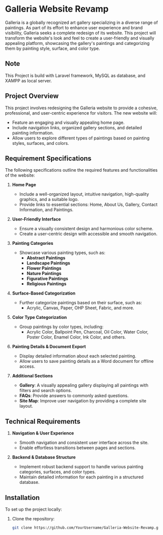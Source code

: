 # Galleria Website Revamp

Galleria is a globally recognized art gallery specializing in a diverse range of paintings. As part of its effort to enhance user experience and brand visibility, Galleria seeks a complete redesign of its website. This project will transform the website's look and feel to create a user-friendly and visually appealing platform, showcasing the gallery's paintings and categorizing them by painting style, surface, and color type.

## Note
This Project is build with Laravel framework, MySQL as database, and XAMPP as local server.

## Project Overview

This project involves redesigning the Galleria website to provide a cohesive, professional, and user-centric experience for visitors. The new website will:
- Feature an engaging and visually appealing home page.
- Include navigation links, organized gallery sections, and detailed painting information.
- Allow users to explore different types of paintings based on painting styles, surfaces, and colors.

## Requirement Specifications

The following specifications outline the required features and functionalities of the website:

1. **Home Page**  
   - Include a well-organized layout, intuitive navigation, high-quality graphics, and a suitable logo.
   - Provide links to essential sections: Home, About Us, Gallery, Contact Information, and Paintings.

2. **User-Friendly Interface**  
   - Ensure a visually consistent design and harmonious color scheme.
   - Create a user-centric design with accessible and smooth navigation.

3. **Painting Categories**  
   - Showcase various painting types, such as:
     - **Abstract Paintings**
     - **Landscape Paintings**
     - **Flower Paintings**
     - **Nature Paintings**
     - **Figurative Paintings**
     - **Religious Paintings**

4. **Surface-Based Categorization**  
   - Further categorize paintings based on their surface, such as:
     - Acrylic, Canvas, Paper, OHP Sheet, Fabric, and more.

5. **Color Type Categorization**  
   - Group paintings by color types, including:
     - Acrylic Color, Ballpoint Pen, Charcoal, Oil Color, Water Color, Poster Color, Enamel Color, Ink Color, and others.

6. **Painting Details & Document Export**  
   - Display detailed information about each selected painting.
   - Allow users to save painting details as a Word document for offline access.

7. **Additional Sections**  
   - **Gallery**: A visually appealing gallery displaying all paintings with filters and search options.
   - **FAQs**: Provide answers to commonly asked questions.
   - **Site Map**: Improve user navigation by providing a complete site layout.

## Technical Requirements

1. **Navigation & User Experience**  
   - Smooth navigation and consistent user interface across the site.
   - Enable effortless transitions between pages and sections.

2. **Backend & Database Structure**  
   - Implement robust backend support to handle various painting categories, surfaces, and color types.
   - Maintain detailed information for each painting in a structured database.

## Installation

To set up the project locally:

1. Clone the repository:
   ```bash
   git clone https://github.com/YourUsername/Galleria-Website-Revamp.git

